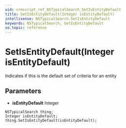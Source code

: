 ```yaml
---
uid: crmscript_ref_NSTypicalSearch_SetIsEntityDefault
title: SetIsEntityDefault(Integer isEntityDefault)
intellisense: NSTypicalSearch.SetIsEntityDefault
keywords: NSTypicalSearch, GetIsEntityDefault
so.topic: reference
---
```


# SetIsEntityDefault(Integer isEntityDefault)

Indicates if this is the default set of criteria for an entity

## Parameters

* **isEntityDefault** Integer

```crmscript
NSTypicalSearch thing;
Integer isEntityDefault;
thing.SetIsEntityDefault(isEntityDefault);
```

